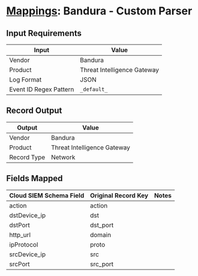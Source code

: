 # [Mappings](README.md): Bandura - Custom Parser

## Input Requirements

|Input|Value|
|-----|-----|
|Vendor|Bandura|
|Product|Threat Intelligence Gateway|
|Log Format|JSON|
|Event ID Regex Pattern|`_default_`|

## Record Output

|Output|Value|
|------|-----|
|Vendor|Bandura|
|Product|Threat Intelligence Gateway|
|Record Type|Network|

## Fields Mapped

|Cloud SIEM Schema Field|Original Record Key|Notes|
|-----------------------|-------------------|-----|
|action|action||
|dstDevice_ip|dst||
|dstPort|dst_port||
|http_url|domain||
|ipProtocol|proto||
|srcDevice_ip|src||
|srcPort|src_port||

